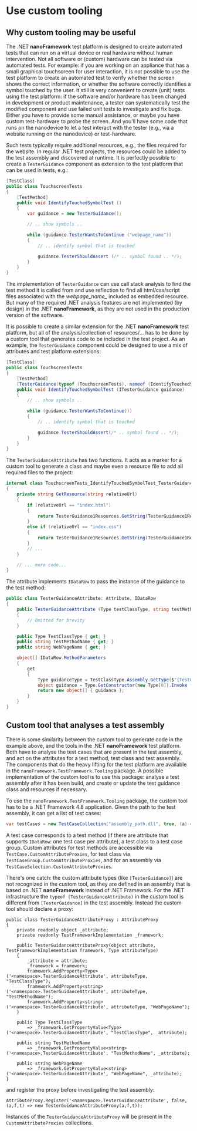 # Use custom tooling

## Why custom tooling may be useful

The .NET **nanoFramework** test platform is designed to create automated tests that can run on a virtual device or real hardware without human intervention. Not all software or (custom) hardware can be tested via automated tests. For example: if you are working on an appliance that has a small graphical touchscreen for user interaction, it is not possible to use the test platform to create an automated test to verify whether the screen shows the correct information, or whether the software correctly identifies a symbol touched by the user. It still is very convenient to create (unit) tests using the test platform: if the software and/or hardware has been changed in development or product maintenance, a tester can systematically test the modified component and use failed unit tests to investigate and fix bugs. Either you have to provide some manual assistance, or maybe you have custom test-hardware to probe the screen. And you'll have some code that runs on the nanodevice to let a test interact with the tester (e.g., via a website running on the nanodevice) or test-hardware.

Such tests typically require additional resources, e.g., the files required for the website. In regular .NET test projects, the resources could be added to the test assembly and discovered at runtime. It is perfectly possible to create a `TesterGuidance` component as extension to the test platform that can be used in tests, e.g.:
```csharp
[TestClass]
public class TouchscreenTests
{
    [TestMethod]
    public void IdentifyTouchedSymbolTest ()
    {
        var guidance = new TesterGuidance();

        // .. show symbols ..

        while (guidance.TesterWantsToContinue ("webpage_name"))
        {
            // .. identify symbol that is touched

            guidance.TesterShouldAssert (/* .. symbol found .. */);
        }
    }
}
```
The implementation of `TesterGuidance` can use call stack analysis to find the test method it is called from and use reflection to find all html/css/script files associated with the *webpage_name_* included as embedded resource. But many of the required .NET analysis features are not implemented (by design) in the .NET **nanoFramework**, as they are not used in the production version of the software.

It is possible to create a similar extension for the .NET **nanoFramework** test platform, but all of the analysis/collection of resources/... has to be done by a custom tool that generates code to be included in the test project. As an example, the `TesterGuidance` component could be designed to use a mix of attributes and test platform extensions:
```csharp
[TestClass]
public class TouchscreenTests
{
    [TestMethod]
    [TesterGuidance(typeof (TouchscreenTests), nameof (IdentifyTouchedSymbolTest), "webpage_name")]
    public void IdentifyTouchedSymbolTest (ITesterGuidance guidance)
    {
        // .. show symbols ..

        while (guidance.TesterWantsToContinue())
        {
            // .. identify symbol that is touched

            guidance.TesterShouldAssert(/* .. symbol found .. */);
        }
    }
}
```
The `TesterGuidanceAttribute` has two functions. It acts as a marker for a custom tool to generate a class and maybe even a resource file to add all required files to the project:
```csharp
internal class TouchscreenTests_IdentifyTouchedSymbolTest_TesterGuidance : ITesterGuidance
{
    private string GetResource(string relativeUrl)
    {
        if (relativeUrl == "index.html")
        {
            return TesterGuidance1Resources.GetString(TesterGuidance1Resources.StringResources.webpage_name_html);
        }
        else if (relativeUrl == "index.css")
        {
            return TesterGuidance1Resources.GetString(TesterGuidance1Resources.StringResources.webpage_name_css);
        }
        // ...
    }

    // ... more code...
}
```
The attribute implements `IDataRow` to pass the instance of the guidance to the test method:
```csharp
public class TesterGuidanceAttribute: Attribute, IDataRow
{
    public TesterGuidanceAttribute (Type testClassType, string testMethodName, string webPageName)
    {
        // Omitted for brevity
    }

    public Type TestClassType { get; }
    public string TestMethodName { get; }
    public string WebPageName { get; }

    object[] IDataRow.MethodParameters
    {
        get
        {
            Type guidanceType = TestClassType.Assembly.GetType($"{TestClassType.FullName.Replace('.','_')}.{TestMethodName}_TesterGuidance");
            object guidance = Type.GetConstructor(new Type[0]).Invoke (new object[0]);
            return new object[] { guidance };
        }
    }
}
```

## Custom tool that analyses a test assembly

There is some similarity between the custom tool to generate code in the example above, and the tools in the .NET **nanoFramework** test platform. Both have to analyse the test cases that are present in the test assembly, and act on the attributes for a test method, test class and test assembly. The components that do the heavy lifting for the test platform are available in the `nanoFramework.TestFramework.Tooling` package. A possible implementation of the custom tool is to use this package: analyse a test assembly after it has been build, and create or update the test guidance class and resources if necessary.

To use the `nanoFramework.TestFramework.Tooling` package, the custom tool has to be a .NET Framework 4.8 application. Given the path to the test assembly, it can get a list of test cases:

```csharp
var testCases = new TestCaseCollection("assembly_path.dll", true, (a) => ProjectSourceInventory.FindProjectFilePath(a, logger), logger);
```
A test case corresponds to a test method (if there are attribute that supports `IDataRow`: one test case per attribute), a test class to a test case group. Custom attributes for test methods are accessible via `TestCase.CustomAttributeProxies`, for test class via `TestCaseGroup.CustomAttributeProxies`, and for an assembly via `TestCaseSelection.CustomAttributeProxies`.

There's one catch: the custom attribute types (like `[TesterGuidance]`) are not recognized in the custom tool, as they are defined in an assembly that is based on .NET **nanoFramework** instead of .NET Framework. For the .NET infrastructure the `typeof (TesterGuidanceAttribute)` in the custom tool is different from `[TesterGuidance]` in the test assembly. Instead the custom tool should declare a proxy:
```
public class TesterGuidanceAttributeProxy : AttributeProxy
{
    private readonly object _attribute;
    private readonly TestFrameworkImplementation _framework;

    public TesterGuidanceAttributeProxy(object attribute, TestFrameworkImplementation framework, Type attributeType)
    {
        _attribute = attribute;
        _framework = framework;
        framework.AddProperty<Type>('<namespace>.TesterGuidanceAttribute', attributeType, "TestClassType");
        framework.AddProperty<string>('<namespace>.TesterGuidanceAttribute', attributeType, "TestMethodName");
        framework.AddProperty<string>('<namespace>.TesterGuidanceAttribute', attributeType, "WebPageName");
    }

    public Type TestClassType
        => _framework.GetPropertyValue<Type>('<namespace>.TesterGuidanceAttribute', "TestClassType", _attribute);

    public string TestMethodName
        => _framework.GetPropertyValue<string>('<namespace>.TesterGuidanceAttribute', "TestMethodName", _attribute);

    public string WebPageName
        => _framework.GetPropertyValue<string>('<namespace>.TesterGuidanceAttribute', "WebPageName", _attribute);
}
```
and register the proxy before investigating the test assembly:
```
AttributeProxy.Register('<namespace>.TesterGuidanceAttribute', false, (a,f,t) => new TesterGuidanceAttributeProxy(a,f,t));
```
Instances of the `TesterGuidanceAttributeProxy` will be present in the `CustomAttributeProxies` collections.